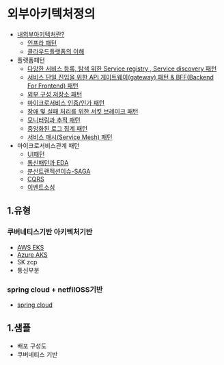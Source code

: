 # 외부아키텍처정의

- [내외부아키텍처란?](https://engineering-skcc.github.io/microservice%20%EA%B0%9C%EB%85%90/modern-relactive/) 
    - [인프라 패턴](https://engineering-skcc.github.io/microservice%20outer%20achitecture/outer-architecture-1/)
    - [클라우드플랫폼의 이해](https://engineering-skcc.github.io/microservice%20outer%20achitecture/outer-architecture-2/)
- 플랫폼패턴
    - [다양한 서비스 등록, 탐색 위한 Service registry , Service discovery 패턴](https://engineering-skcc.github.io/msa%20pattern/outer-arch-registry/)
    - [서비스 단일 진입을 위한 API 게이트웨이(gateway) 패턴 & BFF(Backend For Frontend) 패턴](https://engineering-skcc.github.io/msa%20pattern/outer-arch-api-gw/)
    - [외부 구성 저장소 패턴](https://engineering-skcc.github.io/msa%20pattern/outer-arch-config/)
    - [마이크로서비스 인증/인가 패턴](https://engineering-skcc.github.io/msa%20pattern/outer-arch-Auth/)
    - [장애 및 실패 처리를 위한 서킷 브레이크 패턴](https://engineering-skcc.github.io/msa%20pattern/outer-arch-Circuit-breaker/)
    - [모니터링과 추적 패턴](https://engineering-skcc.github.io/msa%20pattern/outer-arch-monitoring/) 
    - [중앙화된 로그 집계 패턴](https://engineering-skcc.github.io/msa%20pattern/outer-arch-log/) 
    - [서비스 매시(Service Mesh) 패턴](https://engineering-skcc.github.io/microservice%20outer%20achitecture/outer-arch-Service-Mesh/)
- 마이크로서비스관계 패턴
    - [UI패턴](https://engineering-skcc.github.io/microservice%20outer%20achitecture/inner-architecture-1/)
    - [통신패턴과 EDA](https://engineering-skcc.github.io/microservice%20outer%20achitecture/inner-architecture-conn/)
    - [분산트랜젝션이슈-SAGA](https://engineering-skcc.github.io/microservice%20outer%20achitecture/inner-architecture-saga/)
    - [CQRS](https://engineering-skcc.github.io/microservice%20outer%20achitecture/inner-architecture-cqrs/)
    - [이벤트소싱](https://engineering-skcc.github.io/microservice%20outer%20achitecture/inner-architecture-Event-Sourcing/)
## 1.유형
### 쿠버네티스기반 아키텍처기반
- [AWS EKS](https://aws.amazon.com/ko/eks/)
- [Azure AKS](https://docs.microsoft.com/ko-kr/azure/aks/)
- SK zcp 
- 통신부분 

### spring cloud + netfilOSS기반
- [spring cloud](https://spring.io/projects/spring-cloud)

## 1.샘플
    
- 배포 구성도 
- 쿠버네티스 기반
 
